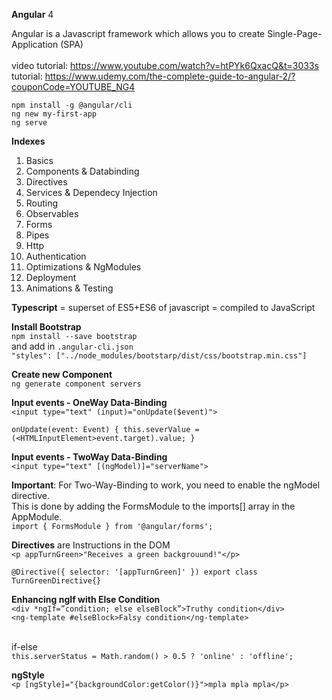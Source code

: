 <b>Angular</b> 4 <br/>

Angular is a Javascript framework which allows you to create Single-Page-Application (SPA) <br><br>
video tutorial: https://www.youtube.com/watch?v=htPYk6QxacQ&t=3033s <br/>
tutorial: https://www.udemy.com/the-complete-guide-to-angular-2/?couponCode=YOUTUBE_NG4 <br/>

`npm install -g @angular/cli` <br/>
`ng new my-first-app` <br/>
`ng serve` <br/>

<b>Indexes</b> <br/>

1. Basics
2. Components & Databinding
3. Directives
4. Services & Dependecy Injection
5. Routing
6. Observables
7. Forms
8. Pipes
9. Http
10. Authentication
11. Optimizations & NgModules
12. Deployment
13. Animations & Testing

<b>Typescript</b> = superset of ES5+ES6 of javascript = compiled to JavaScript <br/>

<b>Install Bootstrap</b> <br/>
`npm install --save bootstrap` <br/>
and add in `.angular-cli.json` <br/>
`"styles": ["../node_modules/bootstarp/dist/css/bootstrap.min.css"]`<br/>

<b>Create new Component</b> <br/>
`ng generate component servers` <br/>

<b>Input events - OneWay Data-Binding</b><br/>
`<input type="text" (input)="onUpdate($event)">`<br/>

`onUpdate(event: Event) {
  	this.severValue = (<HTMLInputElement>event.target).value;
}`<br/>
  
<b>Input events - TwoWay Data-Binding</b><br/>
`<input type="text" [(ngModel)]="serverName">`<br/>

<b>Important</b>: For Two-Way-Binding to work, you need to enable the ngModel  directive.<br/> This is done by adding the FormsModule  to the imports[]  array in the AppModule.<br/>
`import { FormsModule } from '@angular/forms';`	

<b>Directives</b> are Instructions in the DOM<br/>
`<p appTurnGreen>"Receives a green backgrouund!"</p>`<br/>

`@Directive({
	selector: '[appTurnGreen]'
})
export class TurnGreenDirective{}`<br/>

<b>Enhancing ngIf with Else Condition</b><br/>
`<div *ngIf=”condition; else elseBlock”>Truthy condition</div>`<br/>
`<ng-template #elseBlock>Falsy condition</ng-template>`<br/>

<br>if-else</b><br>
`this.serverStatus = Math.random() > 0.5 ? 'online' : 'offline';`<br/>

<b>ngStyle</b><br/>
`<p [ngStyle]="{backgroundColor:getColor()}">mpla mpla mpla</p>`<br/>
